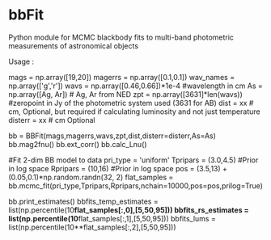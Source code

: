 # bbFit
Python module for MCMC blackbody fits to multi-band photometric measurements of astronomical objects

Usage : 

mags = np.array([19,20])
magerrs = np.array([0.1,0.1])
wav_names = np.array(['g','r'])
wavs = np.array([0.46,0.66])*1e-4 #wavelength in cm
As = np.array([Ag, Ar]) # Ag, Ar from NED
zpt = np.array([3631]*len(wavs)) #zeropoint in Jy of the photometric system used (3631 for AB)
dist = xx # cm, Optional, but required if calculating luminosity and not just temperature
disterr = xx # cm Optional

bb = BBFit(mags,magerrs,wavs,zpt,dist,disterr=disterr,As=As)
bb.mag2fnu()
bb.ext_corr()
bb.calc_Lnu()

#Fit 2-dim BB model to data
pri_type = 'uniform'
Tpripars = (3.0,4.5) #Prior in log space
Rpripars = (10,16) #Prior in log space
pos = (3.5,13) + (0.05,0.1)*np.random.randn(32, 2)
flat_samples = bb.mcmc_fit(pri_type,Tpripars,Rpripars,nchain=10000,pos=pos,prilog=True)
    
bb.print_estimates()
bbfits_temp_estimates = list(np.percentile(10**flat_samples[:,0],[5,50,95]))
bbfits_rs_estimates = list(np.percentile(10**flat_samples[:,1],[5,50,95]))
bbfits_lums = list(np.percentile(10**flat_samples[:,2],[5,50,95]))
